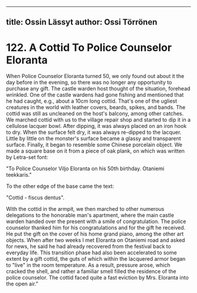 
---
title: Ossin Lässyt
author: Ossi Törrönen
---

    
# 122. A Cottid To Police Counselor Eloranta

When Police Counselor Eloranta turned 50, we only found out about it the day before in the evening, so there was no longer any opportunity to purchase any gift. The castle warden host thought of the situation, forehead wrinkled. One of the castle wardens had gone fishing and mentioned that he had caught, e.g., about a 10cm long cottid. That's one of the ugliest creatures in the world with leather covers, beards, spikes, and bands. The cottid was still as uncleaned on the host's balcony, among other catches. We marched cottid with us to the village repair shop and started to dip it in a cellulose lacquer bowl. After dipping, it was always placed on an iron hook to dry. When the surface felt dry, it was always re-dipped to the lacquer. Little by little on the monster's surface became a glassy and transparent surface. Finally, it began to resemble some Chinese porcelain object. We made a square base on it from a piece of oak plank, on which was written by Letra-set font:

"To Police Counselor Viljo Eloranta on his 50th birthday. Otaniemi teekkaris."

To the other edge of the base came the text:

"Cottid - fiscus dentus".

With the cottid in the armpit, we then marched to other numerous delegations to the honorable man's apartment, where the main castle warden handed over the present with a smile of congratulation. The police counselor thanked him for his congratulations and for the gift he received. He put the gift on the cover of his home grand piano, among the other art objects. When after two weeks I met Eloranta on Otaniemi road and asked for news, he said he had already recovered from the festival back to everyday life. This transition phase had also been accelerated to some extent by a gift cottid, the guts of which within the lacquered armor began to "live" in the room temperature. As a result, pressure arose, which cracked the shell, and rather a familiar smell filled the residence of the police counselor. The cottid faced quite a fast eviction by Mrs. Eloranta into the open air."
